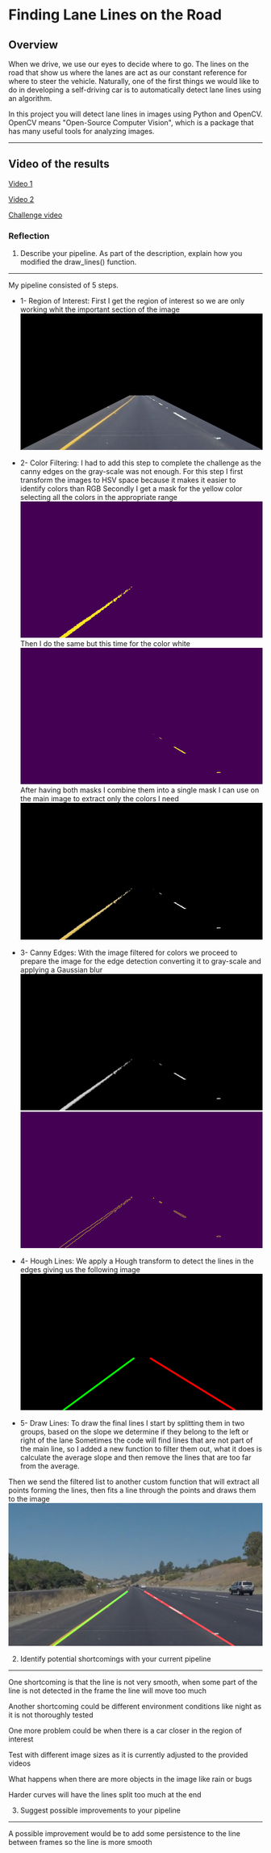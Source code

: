 # **Finding Lane Lines on the Road**

Overview
---
When we drive, we use our eyes to decide where to go.  The lines on the road that show us where the lanes are act as our constant reference for where to steer the vehicle.  Naturally, one of the first things we would like to do in developing a self-driving car is to automatically detect lane lines using an algorithm.

In this project you will detect lane lines in images using Python and OpenCV.  OpenCV means "Open-Source Computer Vision", which is a package that has many useful tools for analyzing images.

---




[//]: # (Image References)
[image1]: ./test_images_output/regionOfInterest_solidYellowCurve.jpg "Region of interest"
[image2]: ./test_images_output/yellowMask_solidYellowCurve.jpg "Yellow mask"
[image3]: ./test_images_output/whiteMask_solidYellowCurve.jpg "White mask"
[image4]: ./test_images_output/colorFiltered_solidYellowCurve.jpg "Color filtered"
[image5]: ./test_images_output/gray_solidYellowCurve.jpg "Gray-scale"
[image6]: ./test_images_output/cannyEdges_solidYellowCurve.jpg "Canny edges"
[image7]: ./test_images_output/lines_solidYellowCurve.jpg "Houge lines"
[image8]: ./test_images_output/result_solidYellowCurve.jpg "Result"


Video of the results
---
[Video 1](https://youtu.be/sPFDIdei5m0)

[Video 2](https://youtu.be/uGqcpDyqN4Q)

[Challenge video](http://www.youtube.com/watch?v=ECmhbCULJpU)



### Reflection

1. Describe your pipeline. As part of the description, explain how you modified the draw_lines() function.
---

My pipeline consisted of 5 steps.
* 1- Region of Interest:
First I get the region of interest so we are only working whit the important section of the image
![alt text][image1]

* 2- Color Filtering:
I had to add this step to complete the challenge as the canny edges on the gray-scale was not enough.
For this step I first transform the images to HSV space because it makes it easier to identify colors than RGB
Secondly I get a mask for the yellow color selecting all the colors in the appropriate range
![alt text][image2]
Then I do the same but this time for the color white
![alt text][image3]
After having both masks I combine them into a single mask I can use on the main image to extract only the colors I need
![alt text][image4]

* 3- Canny Edges:
With the image filtered for colors we proceed to prepare the image for the edge detection converting it to gray-scale and applying a Gaussian blur
![alt text][image5]  ![alt text][image6]

* 4- Hough Lines:
We apply a Hough transform to detect the lines in the edges giving us the following image
![alt text][image7]

* 5- Draw Lines:
To draw the final lines I start by splitting them in two groups, based on the slope we determine if they belong to the left or right of the lane
Sometimes the code will find lines that are not part of the main line, so I added a new function to filter them out, what it does is calculate the average slope and then remove the lines that are too far from the average.

Then we send the filtered list to another custom function that will extract all points forming the lines, then fits a line through the points and draws them to the image
![alt text][image8]

2. Identify potential shortcomings with your current pipeline
---
One shortcoming is that the line is not very smooth, when some part of the line is not detected in the frame the line will move too much

Another shortcoming could be different environment conditions like night as it is not thoroughly tested

One more problem could be when there is a car closer in the region of interest

Test with different image sizes as it is currently adjusted to the provided videos

What happens when there are more objects in the image like rain or bugs

Harder curves will have the lines split too much at the end

3. Suggest possible improvements to your pipeline
---

A possible improvement would be to add some persistence to the line between frames so the line is more smooth
